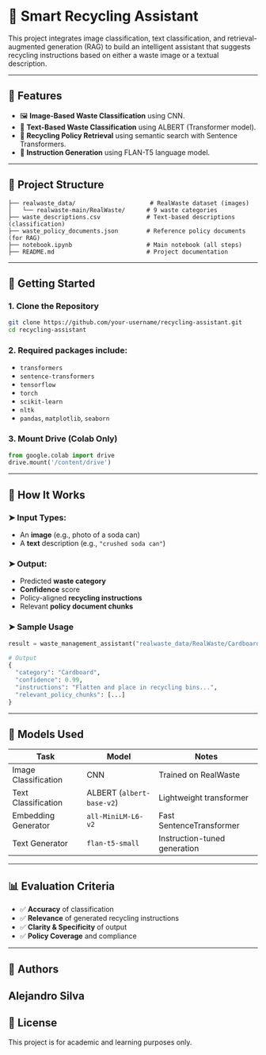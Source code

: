 # 🧠 Smart Recycling Assistant

This project integrates image classification, text classification, and retrieval-augmented generation (RAG) to build an intelligent assistant 
that suggests recycling instructions based on either a waste image or a textual description.

---

## 📌 Features

* 🖼️ **Image-Based Waste Classification** using CNN.
* 📝 **Text-Based Waste Classification** using ALBERT (Transformer model).
* 🔎 **Recycling Policy Retrieval** using semantic search with Sentence Transformers.
* 🧾 **Instruction Generation** using FLAN-T5 language model.

---

## 📁 Project Structure

```
├── realwaste_data/                     # RealWaste dataset (images)
│   └── realwaste-main/RealWaste/      # 9 waste categories
├── waste_descriptions.csv             # Text-based descriptions (classification)
├── waste_policy_documents.json        # Reference policy documents (for RAG)
├── notebook.ipynb                     # Main notebook (all steps)
├── README.md                          # Project documentation
```

---

## 🚀 Getting Started

### 1. Clone the Repository

```bash
git clone https://github.com/your-username/recycling-assistant.git
cd recycling-assistant
```

### 2. Required packages include:

* `transformers`
* `sentence-transformers`
* `tensorflow`
* `torch`
* `scikit-learn`
* `nltk`
* `pandas`, `matplotlib`, `seaborn`

### 3. Mount Drive (Colab Only)

```python
from google.colab import drive
drive.mount('/content/drive')
```

---

## 🔄 How It Works

### ➤ Input Types:

* An **image** (e.g., photo of a soda can)
* A **text** description (e.g., `"crushed soda can"`)

### ➤ Output:

* Predicted **waste category**
* **Confidence** score
* Policy-aligned **recycling instructions**
* Relevant **policy document chunks**

### ➤ Sample Usage

```python
result = waste_management_assistant("realwaste_data/RealWaste/Cardboard/Cardboard_205.jpg", input_type="image")

# Output
{
  "category": "Cardboard",
  "confidence": 0.99,
  "instructions": "Flatten and place in recycling bins...",
  "relevant_policy_chunks": [...]
}
```

---

## 🧪 Models Used

| Task                 | Model                     | Notes                        |
| -------------------- | ------------------------- | ---------------------------- |
| Image Classification | CNN                       | Trained on RealWaste         |
| Text Classification  | ALBERT (`albert-base-v2`) | Lightweight transformer      |
| Embedding Generator  | `all-MiniLM-L6-v2`        | Fast SentenceTransformer     |
| Text Generator       | `flan-t5-small`           | Instruction-tuned generation |

---

## 📊 Evaluation Criteria

* ✅ **Accuracy** of classification
* ✅ **Relevance** of generated recycling instructions
* ✅ **Clarity & Specificity** of output
* ✅ **Policy Coverage** and compliance

---

## 🧠 Authors

Alejandro Silva
---

## 📜 License

This project is for academic and learning purposes only.
